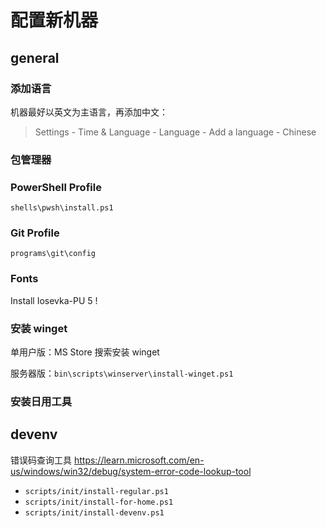 # 配置新机器

## general

### 添加语言

机器最好以英文为主语言，再添加中文：

> Settings - Time & Language - Language - Add a language - Chinese

### 包管理器

### PowerShell Profile

`shells\pwsh\install.ps1`

### Git Profile

`programs\git\config`

### Fonts

Install Iosevka-PU 5 !

### 安装 winget

单用户版：MS Store 搜索安装 winget

服务器版：`bin\scripts\winserver\install-winget.ps1`

### 安装日用工具

## devenv

错误码查询工具 https://learn.microsoft.com/en-us/windows/win32/debug/system-error-code-lookup-tool

- `scripts/init/install-regular.ps1`
- `scripts/init/install-for-home.ps1`
- `scripts/init/install-devenv.ps1`
